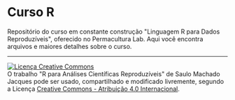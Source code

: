 # Curso R
Repositório do curso em constante construção "Linguagem R para Dados Reproduzíveis", oferecido no Permacultura Lab. Aqui você encontra arquivos e maiores detalhes sobre o curso.

_ _ _ _

<a rel="license" href="http://creativecommons.org/licenses/by/4.0/"><img alt="Licença Creative Commons" style="border-width:0" src="https://i.creativecommons.org/l/by/4.0/88x31.png" /></a><br />O trabalho <span xmlns:dct="http://purl.org/dc/terms/" property="dct:title">"R para Análises Científicas Reproduzíveis"</span> de <span xmlns:cc="http://creativecommons.org/ns#" property="cc:attributionName">Saulo Machado Jacques</span> pode ser usado, compartilhado e modificado livremente, segundo a Licença <a rel="license" href="http://creativecommons.org/licenses/by/4.0/">Creative Commons - Atribuição  4.0 Internacional</a>.
